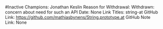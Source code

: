 #Inactive
Champions: Jonathan Keslin
Reason for Withdrawal: Withdrawn: concern about need for such an API
Date: None
Link Titles: string-at
GitHub Link: https://github.com/mathiasbynens/String.prototype.at
GitHub Note Link: None
